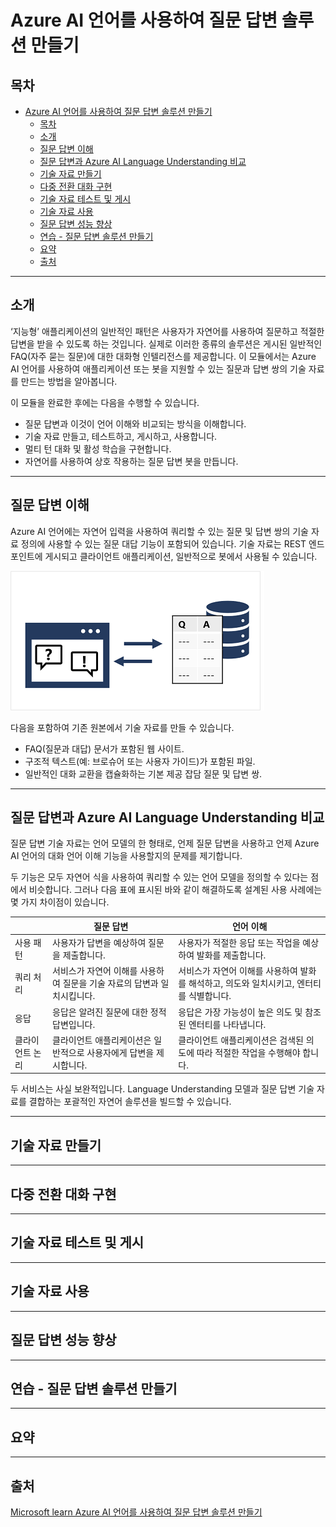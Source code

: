 # Azure AI 언어를 사용하여 질문 답변 솔루션 만들기

## 목차
- [Azure AI 언어를 사용하여 질문 답변 솔루션 만들기](#azure-ai-언어를-사용하여-질문-답변-솔루션-만들기)
  - [목차](#목차)
  - [소개](#소개)
  - [질문 답변 이해](#질문-답변-이해)
  - [질문 답변과 Azure AI Language Understanding 비교](#질문-답변과-azure-ai-language-understanding-비교)
  - [기술 자료 만들기](#기술-자료-만들기)
  - [다중 전환 대화 구현](#다중-전환-대화-구현)
  - [기술 자료 테스트 및 게시](#기술-자료-테스트-및-게시)
  - [기술 자료 사용](#기술-자료-사용)
  - [질문 답변 성능 향상](#질문-답변-성능-향상)
  - [연습 - 질문 답변 솔루션 만들기](#연습---질문-답변-솔루션-만들기)
  - [요약](#요약)
  - [출처](#출처)

---
## 소개

‘지능형’ 애플리케이션의 일반적인 패턴은 사용자가 자연어를 사용하여 질문하고 적절한 답변을 받을 수 있도록 하는 것입니다. 실제로 이러한 종류의 솔루션은 게시된 일반적인 FAQ(자주 묻는 질문)에 대한 대화형 인텔리전스를 제공합니다. 이 모듈에서는 Azure AI 언어를 사용하여 애플리케이션 또는 봇을 지원할 수 있는 질문과 답변 쌍의 기술 자료를 만드는 방법을 알아봅니다.

이 모듈을 완료한 후에는 다음을 수행할 수 있습니다.

 - 질문 답변과 이것이 언어 이해와 비교되는 방식을 이해합니다.
 - 기술 자료 만들고, 테스트하고, 게시하고, 사용합니다.
 - 멀티 턴 대화 및 활성 학습을 구현합니다.
 - 자연어를 사용하여 상호 작용하는 질문 답변 봇을 만듭니다.

---
## 질문 답변 이해

Azure AI 언어에는 자연어 입력을 사용하여 쿼리할 수 있는 질문 및 답변 쌍의 기술 자료 정의에 사용할 수 있는 질문 대답 기능이 포함되어 있습니다. 기술 자료는 REST 엔드포인트에 게시되고 클라이언트 애플리케이션, 일반적으로 봇에서 사용될 수 있습니다.

![](../img/diagram.png)

다음을 포함하여 기존 원본에서 기술 자료를 만들 수 있습니다.

 - FAQ(질문과 대답) 문서가 포함된 웹 사이트.
 - 구조적 텍스트(예: 브로슈어 또는 사용자 가이드)가 포함된 파일.
 - 일반적인 대화 교환을 캡슐화하는 기본 제공 잡담 질문 및 답변 쌍.

---
## 질문 답변과 Azure AI Language Understanding 비교

질문 답변 기술 자료는 언어 모델의 한 형태로, 언제 질문 답변을 사용하고 언제 Azure AI 언어의 대화 언어 이해 기능을 사용할지의 문제를 제기합니다.

두 기능은 모두 자연어 식을 사용하여 쿼리할 수 있는 언어 모델을 정의할 수 있다는 점에서 비슷합니다. 그러나 다음 표에 표시된 바와 같이 해결하도록 설계된 사용 사례에는 몇 가지 차이점이 있습니다.

|          | 질문 답변                                    | 언어 이해                                               |
|----------|------------------------------------------|-----------------------------------------------------|
| 사용 패턴    | 사용자가 답변을 예상하여 질문을 제출합니다.                 | 사용자가 적절한 응답 또는 작업을 예상하여 발화를 제출합니다.                  |
| 쿼리 처리    | 서비스가 자연어 이해를 사용하여 질문을 기술 자료의 답변과 일치시킵니다. | 서비스가 자연어 이해를 사용하여 발화를 해석하고, 의도와 일치시키고, 엔터티를 식별합니다.  |
| 응답       | 응답은 알려진 질문에 대한 정적 답변입니다.                 | 응답은 가장 가능성이 높은 의도 및 참조된 엔터티를 나타냅니다.                 |
| 클라이언트 논리 | 클라이언트 애플리케이션은 일반적으로 사용자에게 답변을 제시합니다.     | 클라이언트 애플리케이션은 검색된 의도에 따라 적절한 작업을 수행해야 합니다.          |

두 서비스는 사실 보완적입니다. Language Understanding 모델과 질문 답변 기술 자료를 결합하는 포괄적인 자연어 솔루션을 빌드할 수 있습니다.

---
## 기술 자료 만들기

---
## 다중 전환 대화 구현

---
## 기술 자료 테스트 및 게시

---
## 기술 자료 사용

---
## 질문 답변 성능 향상

---
## 연습 - 질문 답변 솔루션 만들기

---
## 요약

---
## 출처
[Microsoft learn Azure AI 언어를 사용하여 질문 답변 솔루션 만들기](https://learn.microsoft.com/ko-kr/training/modules/create-question-answer-solution-ai-language/)